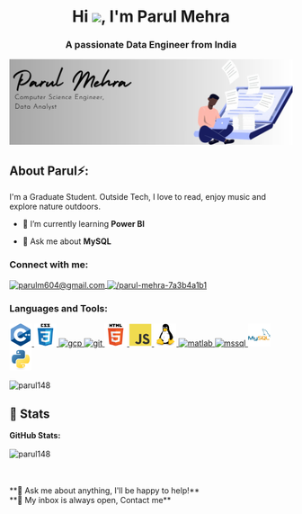 
<h1 align="center">Hi  <img src="https://github.com/piyushP7pravin/piyushP7pravin/blob/master/Hi.gif" width="29px">, I'm Parul Mehra</h1>
<h3 align="center">A passionate Data Engineer from India</h3>

<p align="left"> <img src="Parul Mehra.jpg" alt="ashutosh-pmishra" /> </p>

<h2> About Parul⚡:</h2>

I'm a Graduate Student. Outside Tech, I love to read, enjoy music and explore nature outdoors. 
- 🌱 I’m currently learning **Power BI**

- 💬 Ask me about **MySQL**



<h3 align="left">Connect with me:</h3>


<p align="left">
<a href="mailto:parulm604@gmail.com">
    <img align="center" src="https://img.shields.io/badge/Gmail-D14836?style=for-the-badge&logo=gmail&logoColor=white" alt="parulm604@gmail.com" height="30" width="70">
</a>
<a href="https://linkedin.com/in//parul-mehra-7a3b4a1b1" target="blank"><img align="center" src="https://raw.githubusercontent.com/rahuldkjain/github-profile-readme-generator/master/src/images/icons/Social/linked-in-alt.svg" alt="/parul-mehra-7a3b4a1b1" height="30" width="40" /></a>

<h3 align="left">Languages and Tools:</h3>
<p align="left"> <a href="https://www.w3schools.com/cpp/" target="_blank" rel="noreferrer"> <img src="https://raw.githubusercontent.com/devicons/devicon/master/icons/cplusplus/cplusplus-original.svg" alt="cplusplus" width="40" height="40"/> </a> <a href="https://www.w3schools.com/css/" target="_blank" rel="noreferrer"> <img src="https://raw.githubusercontent.com/devicons/devicon/master/icons/css3/css3-original-wordmark.svg" alt="css3" width="40" height="40"/> </a> <a href="https://cloud.google.com" target="_blank" rel="noreferrer"> <img src="https://www.vectorlogo.zone/logos/google_cloud/google_cloud-icon.svg" alt="gcp" width="40" height="40"/> </a> <a href="https://git-scm.com/" target="_blank" rel="noreferrer"> <img src="https://www.vectorlogo.zone/logos/git-scm/git-scm-icon.svg" alt="git" width="40" height="40"/> </a> <a href="https://www.w3.org/html/" target="_blank" rel="noreferrer"> <img src="https://raw.githubusercontent.com/devicons/devicon/master/icons/html5/html5-original-wordmark.svg" alt="html5" width="40" height="40"/> </a> <a href="https://developer.mozilla.org/en-US/docs/Web/JavaScript" target="_blank" rel="noreferrer"> <img src="https://raw.githubusercontent.com/devicons/devicon/master/icons/javascript/javascript-original.svg" alt="javascript" width="40" height="40"/> </a> <a href="https://www.linux.org/" target="_blank" rel="noreferrer"> <img src="https://raw.githubusercontent.com/devicons/devicon/master/icons/linux/linux-original.svg" alt="linux" width="40" height="40"/> </a> <a href="https://www.mathworks.com/" target="_blank" rel="noreferrer"> <img src="https://upload.wikimedia.org/wikipedia/commons/2/21/Matlab_Logo.png" alt="matlab" width="40" height="40"/> </a> <a href="https://www.microsoft.com/en-us/sql-server" target="_blank" rel="noreferrer"> <img src="https://www.svgrepo.com/show/303229/microsoft-sql-server-logo.svg" alt="mssql" width="40" height="40"/> </a> <a href="https://www.mysql.com/" target="_blank" rel="noreferrer"> <img src="https://raw.githubusercontent.com/devicons/devicon/master/icons/mysql/mysql-original-wordmark.svg" alt="mysql" width="40" height="40"/> </a> <a href="https://www.python.org" target="_blank" rel="noreferrer"> <img src="https://raw.githubusercontent.com/devicons/devicon/master/icons/python/python-original.svg" alt="python" width="40" height="40"/> </a> </p>

<p><img align="center" src="https://github-readme-stats.vercel.app/api/top-langs?username=parul148&show_icons=true&locale=en&layout=compact" alt="parul148" /></p>
<h2>👀 Stats</h2>
<p align="left">
  <b>GitHub Stats:</b> <br/>
</p>
<p><img align="center" src="https://github-readme-streak-stats.herokuapp.com/?user=parul148&" alt="parul148" /></p>
<br>
<br>
**💬 Ask me about anything, I'll be happy to help!** <br>
**💬 My inbox is always open, Contact me**
<br>
<br> 

